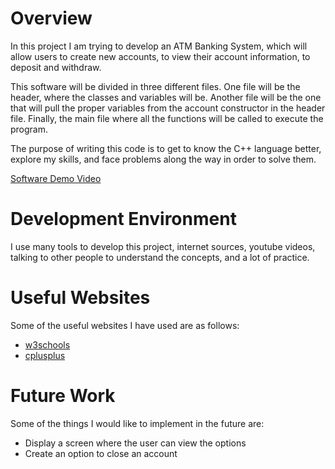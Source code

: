 # Overview

In this project I am trying to develop an ATM Banking System, which will allow users to create new accounts, to view their account information, to deposit and withdraw.

This software will be divided in three different files. One file will be the header, where the classes and variables will be. Another file will be the one that will pull the proper variables from the account constructor in the header file. Finally, the main file where all the functions will be called to execute the program.

The purpose of writing this code is to get to know the C++ language better, explore my skills, and face problems along the way in order to solve them.

[Software Demo Video](https://youtu.be/k0RmvZPT5Wg)

# Development Environment

I use many tools to develop this project, internet sources, youtube videos, talking to other people to understand the concepts, and a lot of practice.


# Useful Websites

Some of the useful websites I have used are as follows:
* [w3schools](https://www.w3schools.com/cpp/)
* [cplusplus](https://cplusplus.com/reference/stl/)

# Future Work

Some of the things I would like to implement in the future are:
* Display a screen where the user can view the options 
* Create an option to close an account 
